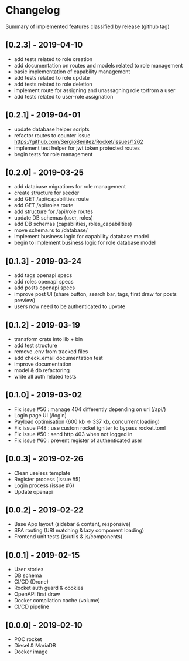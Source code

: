 # Changelog

Summary of implemented features classified by release (github tag)

## [0.2.3] - 2019-04-10

- add tests related to role creation
- add documentation on routes and models related to role management
- basic implementation of capability management
- add tests related to role update
- add tests related to role deletion
- implement route for assigning and unassagning role to/from a user
- add tests related to user-role assignation

## [0.2.1] - 2019-04-01

- update database helper scripts
- refactor routes to counter issue <https://github.com/SergioBenitez/Rocket/issues/1262>
- implement test helper for jwt token protected routes
- begin tests for role management

## [0.2.0] - 2019-03-25

- add database migrations for role management
- create structure for seeder
- add GET /api/capabilities route
- add GET /api/roles route
- add structure for /api/role routes
- update DB schemas (user, roles)
- add DB schemas (capabilities, roles_capabilities)
- move schema.rs to /database/
- implement business logic for capability database model
- begin to implement business logic for role database model

## [0.1.3] - 2019-03-24

- add tags openapi specs
- add roles openapi specs
- add posts openapi specs
- improve post UI (share button, search bar, tags, first draw for posts preview)
- users now need to be authenticated to upvote

## [0.1.2] - 2019-03-19

- transform crate into lib + bin
- add test structure
- remove .env from tracked files
- add check_email documentation test
- improve documentation
- model & db refactoring
- write all auth related tests

## [0.1.0] - 2019-03-02

- Fix issue #56 : manage 404 differently depending on uri (/api/)
- Login page UI (/login)
- Payload optimisation (600 kb -> 337 kb, concurrent loading)
- Fix issue #48 : use custom rocket igniter to bypass rocket.toml
- Fix issue #50 : send http 403 when not logged in
- Fix issue #60 : prevent register of authenticated user

## [0.0.3] - 2019-02-26

- Clean useless template
- Register process (issue #5)
- Login process (issue #6)
- Update openapi

## [0.0.2] - 2019-02-22

- Base App layout (sidebar & content, responsive)
- SPA routing (URI matching & lazy component loading)
- Frontend unit tests (js/utils & js/components)

## [0.0.1] - 2019-02-15

- User stories
- DB schema
- CI/CD (Drone)
- Rocket auth guard & cookies
- OpenAPI first draw
- Docker compilation cache (volume)
- CI/CD pipeline

## [0.0.0] - 2019-02-10

- POC rocket
- Diesel & MariaDB
- Docker image
